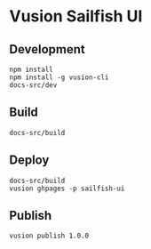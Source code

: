 # Vusion Sailfish UI

## Development

``` shell
npm install
npm install -g vusion-cli
docs-src/dev
```

## Build

``` shell
docs-src/build
```

## Deploy

``` shell
docs-src/build
vusion ghpages -p sailfish-ui
```

## Publish

``` shell
vusion publish 1.0.0
```
